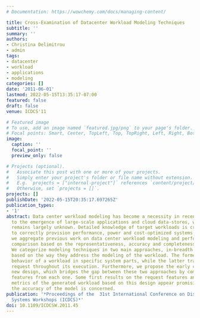 ```yaml
---
# Documentation: https://wowchemy.com/docs/managing-content/

title: Cross-Examination of Datacenter Workload Modeling Techniques
subtitle: ''
summary: ''
authors:
- Christina Delimitrou
- admin
tags:
- datacenter
- workload
- applications
- modeling
categories: []
date: '2011-06-01'
lastmod: 2022-05-15T13:35:17-07:00
featured: false
draft: false
venue: ICDCS'11

# Featured image
# To use, add an image named `featured.jpg/png` to your page's folder.
# Focal points: Smart, Center, TopLeft, Top, TopRight, Left, Right, BottomLeft, Bottom, BottomRight.
image:
  caption: ''
  focal_point: ''
  preview_only: false

# Projects (optional).
#   Associate this post with one or more of your projects.
#   Simply enter your project's folder or file name without extension.
#   E.g. `projects = ["internal-project"]` references `content/project/deep-learning/index.md`.
#   Otherwise, set `projects = []`.
projects: []
publishDate: '2022-05-15T20:35:17.697265Z'
publication_types:
- '1'
abstract: Data center workload modeling has become a necessity in recent years due
  to the emergence of large-scale applications and cloud data-stores, whose implementation
  remains largely unknown. Detailed knowledge of target workloads is critical in order
  to correctly provision performance, power and cost-optimized systems. In this work
  we aggregate previous work on data center workload modeling and perform a qualitative
  comparison based on the representativeness, accuracy and completeness of these designs.
  We categorize modeling techniques in two main approaches, in-breadth and in-depth,
  based on the way they address the modeling of the workload. The former models the
  behavior of a workload in specific system parts, while the latter traces a user
  request throughout its execution. Furthermore, we propose the early concept of a
  new design, which bridges the gap between these two approaches by combining some
  features from each one. Some first results on the request features and performance
  metrics of the generated workload based on this design appear promising as far as
  the accuracy of the model is concerned.
publication: '*Proceedings of the  31st International Conference on Distributed Computing
  Systems Workshops (ICDCS)*'
doi: 10.1109/ICDCSW.2011.45
---
```

